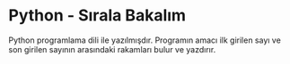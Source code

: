 # Python - Sırala Bakalım

Python programlama dili ile yazılmışdır. Programın amacı ilk girilen sayı ve son girilen sayının arasındaki rakamları bulur ve yazdırır.
